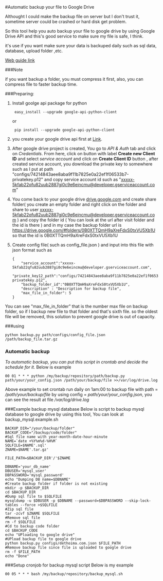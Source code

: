 #Automatic backup your file to Google Drive

Althought I could make the backup file on  server but I don't trust it, sometime  server could be crashed or hard disk get problem.

So this tool help you auto backup your file to google drive by using Google Drive API and this's good service to make sure my file is safe, I think.

it's use if you want make sure your data is backuped daily such as sql data, database, upload folder ,etc.

[Web guide link](http://dethoima.com/tu-dong-backup-du-lieu-len-google-drive/)

###Note

if you want backup a folder, you must compress it first, also, you can compress file to faster backup time.

###Preparing:

1. Install goolge api package for python

		easy_install --upgrade google-api-python-client

   or

		pip install --upgrade google-api-python-client

2. you  create your google drive api first at [Link](https://code.google.com/apis/console/b/0/).

3. After google drive project is created, You go to *API & Auth* tab and click on *Credentials*. From here, click on button with label **Create new Client ID** and select *service account* and click on **Create Client ID** button , after created service account, you download the private key to somewhere such as I put at path "configs/74214843aee8aba9f11b7825e0a22ef1f06533b7-privatekey.p12" and copy service account id such as "xxxxx-5kfab22qfu82uub2887gi0c9e6eincmu@developer.gserviceaccount.com"
4. You come back to your google drive [drive.google.com](https://drive.google.com) and create share folder( you create an empty folder and right click on the folder and share to user xxxxx-5kfab22qfu82uub2887gi0c9e6eincmu@developer.gserviceaccount.com  ) and copy the folder id ( You can look at the url after visit folder and the id is there ) and in my case the backup folder url is https://drive.google.com/#folders/0B0XTTQmH9aXreFdxS0txVU5Xb1U so that the id is 0B0XTTQmH9aXreFdxS0txVU5Xb1U

5.  Create config file( such as config_file.json ) and input into this file with json format such as

		{
			"service_account":"xxxxx-5kfab22qfu82uub2887gi0c9e6eincmu@developer.gserviceaccount.com",
			"private_key12_path":"configs/74214843aee8aba9f11b7825e0a22ef1f06533b7-privatekey.p12",
			"backup_folder_id":"0B0XTTQmH9aXreFdxS0txVU5Xb1U",
			"description" : "Description for backup file",
			"max_file_in_folder": 5
		}

You can see "max_file_in_folder" that is the number max file on backup folder, so if I backup new file to that folder and that's sixth file. so the oldest file will be removed, this solution to prevent google drive is out of capacity.



###using

    python backup.py path/configs/config_file.json /path/backup_file.tar.gz

### Automatic backup

*To automatic backup, you can put this script in crontab and decide the schedule for it.*
Below is example 

    00 01 * * * python /my/backup/repository/path/backup.py path/your/your_config.json /path/your/backup/file >>/var/log/drive.log

Above example to set crontab run daily on 1am:00 to backup file with path = */path/your/backup/file* by using config = *path/your/your_config.json*, you can see the result at file */var/log/drive.log*

###Example backup mysql database
Below is script to backup mysql database to google drive by using this tool, You can look at backup_mysql.example.sh

	BACKUP_DIR="/your/backup/folder"
	BACKUP_CODE="/backup/code/folder"
	#Sql file name with year-month-date-hour-minute
	NAME=`date +%Y%m%d-%H%M`
	SQLFILE=$NAME'.sql'
	ZNAME=$NAME'.tar.gz'

	FILE_PATH=$BACKUP_DIR'/'$ZNAME

	DBNAME='your_db_name'
	DBUSER='mysql_user'
	DBPASSWORD='mysql_password'
	echo "Dumping DB name=$DBNAME"
	#Create backup folder if folder is not existing
	mkdir -p $BACKUP_DIR
	cd $BACKUP_DIR
	#Dump sql file to $SQLFILE
	mysqldump -u $DBUSER -p $DBNAME --password=$DBPASSWORD --skip-lock-tables --force >$SQLFILE
	#Zip sql file
	tar -zcvf $ZNAME $SQLFILE
	#Remove sql file
	rm -f $SQLFILE
	#Cd to backup code folder
	cd $BACKUP_CODE
	echo "UPloading to google drive"
	#UPload backup file to google drive
	python backup.py configs/dethoima.com.json $FILE_PATH
	#Remove backup file since file is uploaded to google drive
	rm -f $FILE_PATH
	echo "Done"

###Setup cronjob for backup mysql script
Below is my example 

    00 05 * * * bash /my/backup/repository/backup_mysql.sh